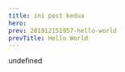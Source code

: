 ```yaml
---
title: ini post kedua
hero: 
prev: 201912151957-hello-world
prevTitle: Hello World
---
```

undefined
    